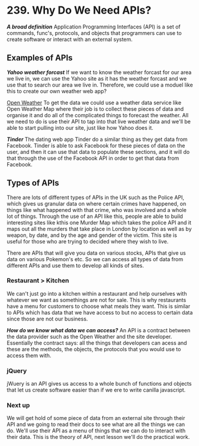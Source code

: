 # 239. Why Do We Need APIs?

**_A broad definition_**
Application Programming Interfaces (API) is a set of commands, func's, protocols, and objects that programmers can use to create software or interact with an external system.

## Examples of APIs

**_Yahoo weather forcast_**
If we want to know the weather forcast for our area we live in, we can use the Yahoo site as it has the weather forcast and we use that to search our area we live in. Therefore, we could use a moduel like this to create our own weather web app?

[Open Weather](https://www.openweathermap.com)
To get the data we could use a weather data service like Open Weather Map where their job is to collect these pieces of data and organise it and do all of the complicated things to forecast the weather. All we need to do is use their API to tap into that live weather data and we'll be able to start pulling into our site, just like how Yahoo does it.

**_Tinder_**
The dating web app Tinder do a similar thing as they get data from Facebook. Tinder is able to ask Facebook for these pieces of data on the user, and then it can use that data to populate these sections, and it will do that through the use of the Facebook API in order to get that data from Facebook.

## Types of APIs

There are lots of different types of APIs in the UK such as the Police API, which gives us granular data on where certain crimes have happened, on things like what happened with that crime, who was involved and a whole lot of things. Through the use of an API like this, people are able to build interesting sites like kthis one Murder Map which takes the police API and it maps out all the murders that take place in London by location as well as by weapon, by date, and by the age and gender of the victim. This site is useful for those who are trying to decided where they wish to live.

There are APIs that will give you data on various stocks, APIs that give us data on various Pokemon's etc. So we can access all types of data from different APIs and use them to develop all kinds of sites.

### Restaurant > Kitchen

We can't just go into a kitchen within a restaurant and help ourselves with whatever we want as somethings are not for sale. This is why restaurants have a menu for customers to choose what meals they want. This is similar to APIs which has data that we have access to but no access to certain data since those are not our business.

**_How do we know what data we can access?_**
An API is a contract between the data provider such as the Open Weather and the site developer. Essentially the contract says: all the things that developers can acess and these are the methods, the objects, the protocols that you would use to access them with.

### jQuery

jWuery is an API gives us access to a whole bunch of functions and objects that let us create software easier than if we ere to write canilla javascript.

### Next up

We will get hold of some piece of data from an external site through their API and we going to read their docs to see what are all the things we can do. We'll use their API as a menu of things that we can do to interact with their data. This is the theory of API, next lesson we'll do the practical work.
